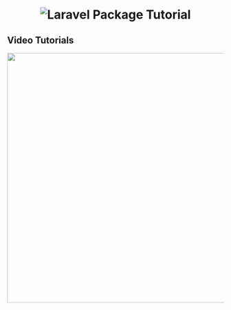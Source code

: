 <h1 align="center"><img src="https://infyom.com/static/laravel-package-5e32d3de86b4b0cd781e376ea9744cc7.png" alt="Laravel Package Tutorial"></h1>

## Video Tutorials

[<img src="https://img.youtube.com/vi/YJwLbcAFY4M/0.jpg" width="580">](https://youtu.be/YJwLbcAFY4M)
